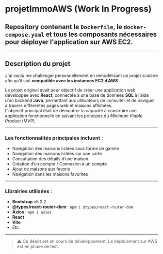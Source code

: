 # projetImmoAWS (Work In Progress)

## Repository contenant le `Dockerfile`, le `docker-compose.yaml` et tous les composants nécessaires pour **déployer l'application sur AWS EC2**.

---

## Description du projet

J'ai voulu me challenger personnellement en remodélisant un projet scolaire afin qu’il soit **compatible avec les instances EC2 d’AWS**.

Le projet original avait pour objectif de créer une application web développée avec **React**, connectée à une base de données **SQL** à l’aide d’un backend **Java**, permettant aux utilisateurs de consulter et de naviguer à travers différentes pages web et maisons affichées.  
L'objectif principal était de démontrer la capacité à construire une application fonctionnelle en suivant les principes du *Minimum Viable Product* (MVP).

---

### Les fonctionnalités principales incluent :
- Navigation des maisons listées sous forme de galerie  
- Navigation des maisons listées sur une carte  
- Consultation des détails d’une maison  
- Création d’un compte / Connexion à un compte  
- Ajout de maisons aux favoris  
- Navigation dans les maisons favorites

---

### Librairies utilisées :
- **Bootstrap** v5.0.2  
- **@types/react-router-dom** : `npm i @types/react-router-dom`  
- **Axios** : `npm i axios`  
- **React**  
- **Vite**  
- *Etc.*

---

> ⚠️ Ce dépôt est en cours de développement. Le déploiement sur AWS est en phase de test.
